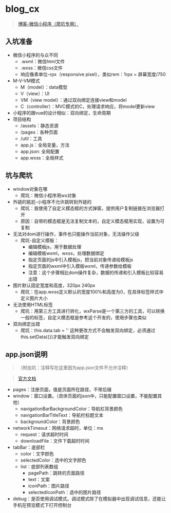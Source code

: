 # blog_cx
> [博客-微信小程序（爬坑专用）](https://github.com/qq330967496/blog_cx)

## 入坑准备
- 微信小程序的与众不同
    - .wxml：微信html文件
    - .wxss：微信css文件
    - 响应像素单位-rpx（responsive pixel），类似rem：1rpx = 屏幕宽度/750
- M-V-VM模式
    - M（model）：data模型
    - V（view）：UI
    - VM（view model）：通过双向绑定连接view和model
    - C（controller）：MVC模式的C，处理请求响应，将model更新view
- 小程序的跟vue的设计相似：双向绑定，生命周期
- 项目结构
    - /assets：静态资源
    - /pages：各种页面
    - /util：工具
    - app.js：全局变量，方法
    - app.json: 全局配置
    - app.wxss：全局样式
    
    


## 坑与爬坑
- window对象在哪
    - 爬坑：微信小程序用wx对象    
- 外链的尴尬-小程序不允许跳转到外链的
    - 爬坑：我使用了自定义模态框的方式弹窗，提供用户复制链接在浏览器打开
    - 原因：自带的模态框是无法复制文本的，自定义模态框用<text>实现，设置为可复制
- 无法对dom进行操作，事件也只能操作当前对象，无法操作父级
    - 爬坑-自定义模板：
        - 编辑模板js，用于数据处理
        - 编辑模板wxml，wxss，处理数据绑定
        - 指定页面的js中引入模板js，把当前对象传递给模板js
        - 指定页面的wxml中引入模板wxml，传递参数给模板
        - 注意：这个步骤相比dom操作复杂，数据的传递和引入模板比较容易出错
- 图片默认固定宽度和高度，320px 240px
    - 爬坑：在app.wxss定义默认的宽度100%和高度为0，在具体标签样式中定义图片大小
- 无法使用HTML标签
    - 爬坑：用第三方工具进行转化，wxParse是一个第三方的工具，可以转换一般的标签，自定义模态框是参考这个开发的，使用步骤也类似
- 双向绑定出错
    - 爬坑：this.data.tab = '' 这种更改方式不会触发双向绑定，必须通过this.setData({})才能触发双向绑定



## app.json说明
> （附加坑：注释写在这里因为app.json文件不允许注释）

> [官方文档](https://mp.weixin.qq.com/debug/wxadoc/dev/framework/config.html)

- pages：注册页面，值是页面所在路径，不带后缀
- window：窗口设置。（具体页面的json中，只能配置窗口设置，不能配置其他）
    - navigationBarBackgroundColor：导航栏背景颜色
    - navigationBarTitleText：导航栏标题文本
    - backgroundColor：背景颜色
- networkTimeout：网络请求超时，单位：ms
    - request：请求超时时间
    - downloadFile：文件下载超时时间
- tabBar：底部栏
    - color：文字颜色
    - selectedColor：选中的文字颜色
    - list：底部列表数组
        - pagePath：跳转的页面路径
        - text：文案
        - iconPath：图片路径
        - selectedIconPath：选中的图片路径
- debug：是否使用调试模式。调试模式除了在模拟器中出现调试信息，还能让手机在预览模式下打开控制台























